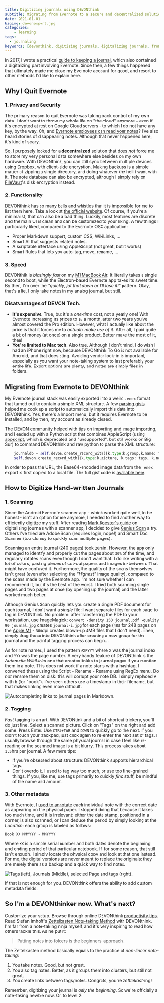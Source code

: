 ```yaml
---
title: Digitizing journals using DEVONthink
subtitle: Migrating from Evernote to a secure and decentralized solution
date: 2021-01-01
bigimg: devonexport.jpg
categories:
    - learning
tags:
  - journaling
keywords: [devonthink, digitizing journals, digitalizing journals, from evernote to devonthink, scanning journals, tagging journals, scanning hand-written journals]
---
```


In 2017, I wrote a practical [guide to keeping a journal](post/2017/07/journaling-in-practice/), which also contained a digitalizing part involving Evernote. Since then, a few things happened that ultimately made me close my Evernote account for good, and resort to other methods I'd like to explain here.

## Why I Quit Evernote

### 1. Privacy and Security

The primary reason to quit Evernote was taking back control of my own data. I don't want to throw my whole life on "the cloud" anymore - even if it's encrypted at rest on Google Cloud servers - to which I do not have any key, by the way. Oh, and 
[Evernote employees can read your notes](https://lifehacker.com/evernote-employees-can-read-your-notes-and-theres-no-w-1790099958)? I've also heard stories of disappearing notes. Although that never happened here, it's kind of scary. 

So, I purposely looked for a **decentralized** solution that does _not_ force me to store my very personal data somewhere else besides on my own hardware. With DEVONthink, you can still sync between multiple devices using Dropbox, with client-side encryption. Making backups is a simple matter of zipping a single directory, and doing whatever the hell I want with it. The note database can also be encrypted, although I simply rely on [FileVault](https://support.apple.com/en-us/HT204837)'s disk encryption instead.

### 2. Functionality

DEVONthink has so many bells and whistles that it is impossible for me to list them here. Take a look at [the official website](https://www.devontechnologies.com/apps/devonthink). Of course, if you're a minimalist, that can also be a bad thing. Luckily, most features are discrete and the main UI is clean and can be customized to your liking. A few things I particularly liked, compared to the Evernote OSX application:

- Proper Markdown support, custom CSS, WikiLinks, ...
- Smart AI that suggests related notes.
- A scriptable interface using AppleScript (not great, but it works) 
- Smart Rules that lets you auto-tag, move, rename, ...

### 3. Speed

DEVONthik is _blazingly fast_ on my [M1 MacBook Air](/post/2020/12/developing-on-apple-m1-silicon/). It literally takes a single second to boot, while the Electron-based Evernote app takes its sweet time. By then, I'm over the _"quickly, jot that down or I'll lose it!"_ pattern. Okay, that's a lie, I only take notes in my analog journal, but still. 

### Disatvantages of DEVON Tech.

- **It's expensive**. True, but it's a _one-time_ cost, not a yearly one! With Evernote increasing its prices to `$7` a month, after two years you've almost covered the Pro edition. However, what I actually like about the price is that it forces me to _actually make use of it_. After all, I paid quite a bit of money (at once) on a single product. Better make the most of it, then!
- **You're limited to Mac tech**. Also true. Although I don't mind, I do wish I had an iPhone right now, because DEVONthink To Go is not available for Android, and that does sting. Avoiding vendor lock-in is important, especially as you want your note-taking system to last preferably your entire life. Export options are plenty, and notes are simply files in folders. 

## Migrating from Evernote to DEVONthink

My Evernote journal stack was easily exported into a weird `.enex` format that turned out to contain a simple XML structure. A few [parsing gists](https://gist.github.com/evernotegists/6134552) helped me cook up a script to automatically import this data into DEVONthink. Yes, there's a Import menu, but it requires Evernote to be installed, and by then, my account as already closed. 

The [DEVON community](https://discourse.devontechnologies.com/t/easy-capture-of-pdf-from-web/4137/3) helped with tips on [importing](http://myproductivemac.com/blog/devon-think-part-3-importing-and-indexing14102015) and [image importing](https://wp.honekamp.net/2019/01/04/automate-storing-of-images-with-pythonista-and-devonthink/), and I ended up with a Python script that combines AppleScript (using [appscript](https://pypi.org/project/appscript/), which is deprecated and "unsupported", but still works on Big Sur) to command DEVONthink and raw python to parse the XML structure:

```python
    journaldb = self.devon.create_record_with({k.type:k.group,k.name: filename.replace(".enex", "")},in_=db)
    self.devon.create_record_with({k.type:k.picture, k.tags: tags, k.name: title, k.data: url},in_=journaldb)
```

In order to pass the URL, the Base64-encoded image data from the `.enex` export is first copied to a local file. The full gist code is [available here](https://gist.github.com/wgroeneveld/25139d401840bbfd65e0152a5791ba3f).

## How to Digitize Hand-written Journals

### 1. Scanning

Since the Android Evernote scanner app - which worked quite well, to be honest - isn't an option for me anymore, I needed to find another way to efficiently digitize my stuff. After reading [Mark Koester's guide](http://www.markwk.com/digitalize-paper-journals.html) on digitalizing journals with a scanner app, I decided to give [Genius Scan](https://www.thegrizzlylabs.com/genius-scan) a try. Others I've tried are Adobe Scan (requires login, nope!) and Smart Doc Scanner (too clumsy to quickly scan multiple pages).

Scanning an entire journal (240 pages) took `20`min. However, the app only managed to identify and properly cut the pages about `30%` of the time, and regularly rotates scans even though I don't want that. I do like writing with a lot of colors, pasting pieces of cut-out papers and images in-between. That might have confused it. Furthermore, the quality of the scans themselves isn't great (even after selecting the _"Highest"_ image quality), compared to the scans made by the Evernote app. I'm not sure whether I can recommend it, but it's the best of the worst. I tried both scanning single pages and two pages at once (by opening up the journal) and the latter worked much better.

Although Genius Scan quickly lets you create a single PDF document for each journal, I don't want a _single_ file: I want separate files for each page to tag in DEVONthink. No problem: after transferring the PDF to your workstation, use ImageMagick: `convert -density 150 journal.pdf -quality 90 journal.jpg` creates `journal-i.jpg` for each page (`48`s for 248 pages on the [Apple M1](/post/2020/12/developing-on-apple-m1-silicon/) - `300`dpi creates blown-up `4`MB files that I don't need). Then, simply drag these into DEVONthink after creating a new group for the journal and the painful tagging process can begin... 

As for note names, I used the pattern `#XPYYY` where `X` was the journal index and `YYY` was the page number. A very handy feature of DEVONthink is the _Automatic WikiLinks_ one that creates linkks to journal pages if you mention them in a note. This does not work if a note starts with a hashtag. I converted these using the Script - Rename - Rename using RegEx menu. Do _not_ rename them on disk: this will corrupt your note DB. I simply replaced `#` with `b` (for "book"). I've seen others use a timestamp in their filename, but that makes linking even more difficult.

![](../devon-wikilink.jpg "Autocompleting links to journal pages in Markdown.")

### 2. Tagging

_Fast_ tagging is an art. With DEVONtink and a bit of shortcut trickery, you'll do just fine. Select a scanned picture. Click on "Tags" on the right and add some. Press Enter. Use `CTRL+TAB` and `DOWN` to quickly go to the next. If you didn't touch your trackpad, just click again to re-enter the next set of tags. I usually browse through the same physical journal in case I feel like re-reading or the scanned image is a bit blurry. This process takes about `1.5`hrs per journal. A few more tips:

- If you're obsessed about structure: DEVONthink supports hierarchical tags.
- Don't overdo it. I used to tag way too much, or use too fine-grained things. If you, like me, use tags primarily to quickly _find_ stuff, be mindful of the name and amount. 

### 3. Other metadata

With Evernote, I [used to annotate]((post/2017/07/journaling-in-practice/)) each individual note with the correct date as appearing on the physical paper. I stopped doing that because it takes too much time, and it is irrelevant: either the date stamp, positioned in a corner, is also scanned, or I can deduce the period by simply looking at the _Location_: each group is labeled as follows:

```
Book XX MMYYYY - MMYYYY
```

Where `XX` is a simple serial number and both dates denote the beginning and ending period of that particular notebook. If, for some reason, that still isn't enough, I simply locate the physical copy and look at that one instead. For me, the digital versions are never meant to replace the originals: they are merely there as a backup and a quick way to find notes. 

![](../devon-notes.jpg "Tags (left), Journals (Middle), selected Page and tags (right).")

If that is not enough for you, DEVONthink offers the ability to add custom metadata fields. 

## So I'm a DEVONthinker now. What's next?

Customize your setup. Browse through online DEVONthink [productivity tips](http://myproductivemac.com/blog/making-devonthink-and-hazel-play-nicely1522017). Read Stefan Imhoff's [Zettelkasten Note-taking Method](https://www.stefanimhoff.de/zettelkasten-note-taking-devonthink/) with DEVONthink. I'm far from a note-taking ninja myself, and it's very inspiring to read how others tackle this. As he put it:

> Putting notes into folders is the beginners’ approach.

The Zettelkasten method basically equals to the practice of _non-linear note-taking_:

1. You take notes. Good, but not great.
2. You also tag notes. Better, as it groups them into clusters, but still not great. 
3. You create links between tags/notes. Congrats, you're _zettlekast_-ing!

Remember, digitizing your journal is _only the beginning_. So we're officially a note-taking newbie now. On to level 2! 
